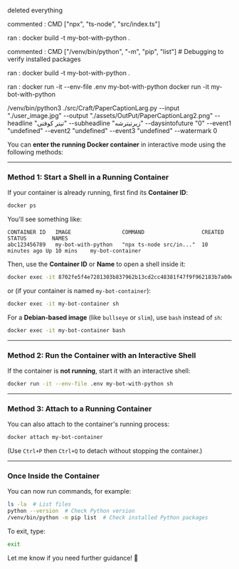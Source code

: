 deleted everything


commented : CMD ["npx", "ts-node", "src/index.ts"]


ran : 
docker build -t my-bot-with-python .


commented : CMD ["/venv/bin/python", "-m", "pip", "list"]  # Debugging to verify installed packages
 

ran : 
docker build -t my-bot-with-python .

ran : 
docker run -it --env-file .env my-bot-with-python
docker run -it  my-bot-with-python


/venv/bin/python3 ./src/Craft/PaperCaptionLarg.py  --input "./user_image.jpg" --output "./assets/OutPut/PaperCaptionLarg2.png" --headline "تیتر کوفتی" --subheadline "زیرتیترشه" --daysintofuture "0" --event1 "undefined" --event2 "undefined" --event3 "undefined" --watermark 0




<!-- ############################################ -->
You can **enter the running Docker container** in interactive mode using the following methods:

---

### **Method 1: Start a Shell in a Running Container**
If your container is already running, first find its **Container ID**:
```bash
docker ps
```
You'll see something like:
```
CONTAINER ID   IMAGE                COMMAND                  CREATED         STATUS        NAMES
abc123456789   my-bot-with-python   "npx ts-node src/in..."  10 minutes ago Up 10 mins    my-bot-container
```
Then, use the **Container ID** or **Name** to open a shell inside it:
```bash
docker exec -it 8702fe5f4e7281303b837962b13cd2cc48381f47f9f962183b7a00e2957b35eb sh
```
or (if your container is named `my-bot-container`):
```bash
docker exec -it my-bot-container sh
```

For a **Debian-based image** (like `bullseye` or `slim`), use `bash` instead of `sh`:
```bash
docker exec -it my-bot-container bash
```

---

### **Method 2: Run the Container with an Interactive Shell**

If the container is **not running**, start it with an interactive shell:
```bash
docker run -it --env-file .env my-bot-with-python sh
```

---

### **Method 3: Attach to a Running Container**

You can also attach to the container's running process:
```bash
docker attach my-bot-container
```
(Use `Ctrl+P` then `Ctrl+Q` to detach without stopping the container.)

---

### **Once Inside the Container**

You can now run commands, for example:
```bash
ls -la  # List files
python --version  # Check Python version
/venv/bin/python -m pip list  # Check installed Python packages
```

To exit, type:
```bash
exit
```

Let me know if you need further guidance! 🚀